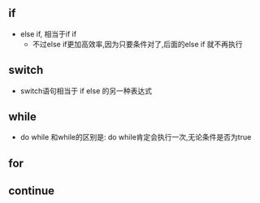 ## if
- else if, 相当于if if
	- 不过else if更加高效率,因为只要条件对了,后面的else if 就不再执行
## switch
- switch语句相当于 if else 的另一种表达式
## while
- do while 和while的区别是: do while肯定会执行一次,无论条件是否为true
## for
## continue
